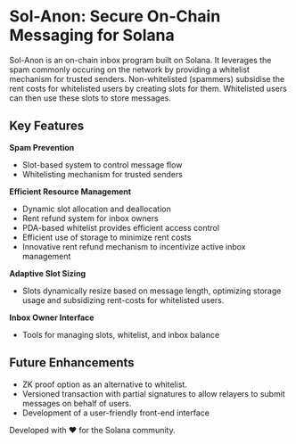 # Sol-Anon: Secure On-Chain Messaging for Solana

Sol-Anon is an on-chain inbox program built on Solana. It leverages the spam commonly occuring on the network by providing a whitelist mechanism for trusted senders. 
Non-whitelisted (spammers) subsidise the rent costs for whitelisted users by creating slots for them. Whitelisted users can then use these slots to store messages.

## Key Features

 **Spam Prevention**
   - Slot-based system to control message flow
   - Whitelisting mechanism for trusted senders

**Efficient Resource Management**
   - Dynamic slot allocation and deallocation
   - Rent refund system for inbox owners
   - PDA-based whitelist provides efficient access control
  - Efficient use of storage to minimize rent costs
  - Innovative rent refund mechanism to incentivize active inbox management

**Adaptive Slot Sizing**
   - Slots dynamically resize based on message length, optimizing storage usage and subsidizing rent-costs for whitelisted users.

**Inbox Owner Interface**
   - Tools for managing slots, whitelist, and inbox balance

## Future Enhancements
- ZK proof option as an alternative to whitelist.
- Versioned transaction with partial signatures to allow relayers to submit messages on behalf of users.
- Development of a user-friendly front-end interface

Developed with ❤️ for the Solana community.